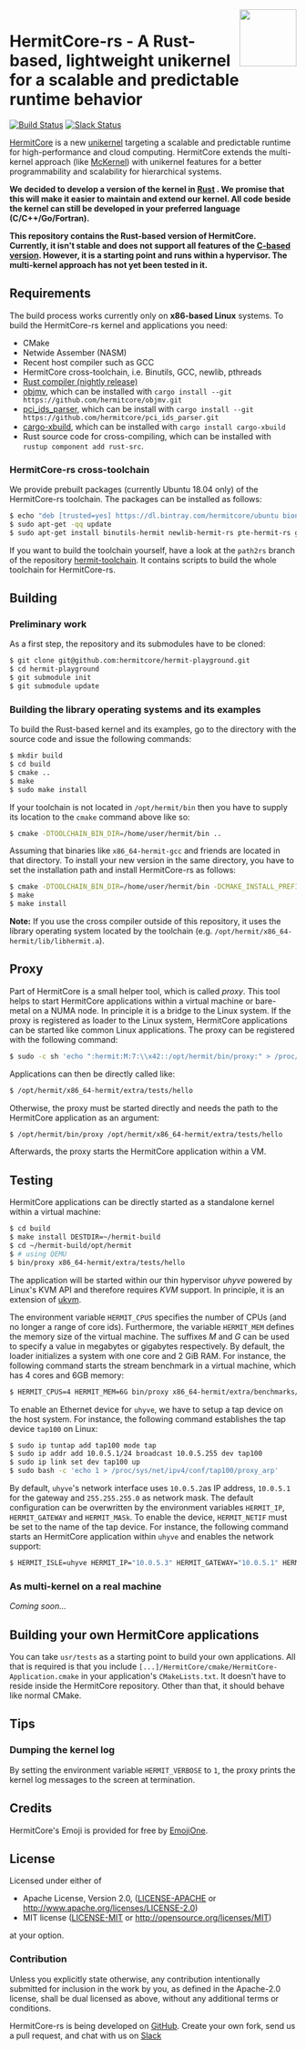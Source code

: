 <img width="100" align="right" src="img/hermitcore_logo.png" />


# HermitCore-rs - A Rust-based, lightweight unikernel for a scalable and predictable runtime behavior

[![Build Status](https://travis-ci.org/hermitcore/hermit-playground.svg?branch=master)](https://travis-ci.org/hermitcore/hermit-playground)
[![Slack Status](https://radiant-ridge-95061.herokuapp.com/badge.svg)](https://radiant-ridge-95061.herokuapp.com)

[HermitCore]( http://www.hermitcore.org ) is a new
[unikernel](http://unikernel.org) targeting a scalable and predictable runtime
for high-performance and cloud computing. HermitCore extends the multi-kernel
approach (like
[McKernel](https://www-sys-aics.riken.jp/ResearchTopics/os/mckernel/)) with
unikernel features for a better programmability and scalability for hierarchical
systems.

__We decided to develop a version of the kernel in [Rust](https://www.rust-lang.org) .
We promise that this will make it easier to maintain and extend our kernel.
All code beside the kernel can still be developed in your preferred language (C/C++/Go/Fortran).__

__This repository contains the Rust-based version of HermitCore.
Currently, it isn't stable and does not support all features of the [C-based version](https://github.com/hermitcore/libhermit).
However, it is a starting point and runs within a hypervisor.
The multi-kernel approach has not yet been tested in it.__

## Requirements

The build process works currently only on **x86-based Linux** systems. To build
the HermitCore-rs kernel and applications you need:

 * CMake
 * Netwide Assember (NASM)
 * Recent host compiler such as GCC
 * HermitCore cross-toolchain, i.e. Binutils, GCC, newlib, pthreads
 * [Rust compiler (nightly release)](https://www.rust-lang.org/en-US/install.html)
 * [objmv](https://github.com/hermitcore/objmv), which can be installed with `cargo install --git https://github.com/hermitcore/objmv.git`
 * [pci_ids_parser](https://github.com/hermitcore/pci_ids_parser), which can be install with `cargo install --git https://github.com/hermitcore/pci_ids_parser.git`
 * [cargo-xbuild](https://github.com/rust-osdev/cargo-xbuild), which can be installed with `cargo install cargo-xbuild`
 * Rust source code for cross-compiling, which can be installed with `rustup component add rust-src`.

### HermitCore-rs cross-toolchain

We provide prebuilt packages (currently Ubuntu 18.04 only) of the HermitCore-rs
toolchain. The packages can be installed as follows:

```bash
$ echo "deb [trusted=yes] https://dl.bintray.com/hermitcore/ubuntu bionic main" | sudo tee -a /etc/apt/sources.list
$ sudo apt-get -qq update
$ sudo apt-get install binutils-hermit newlib-hermit-rs pte-hermit-rs gcc-hermit-rs libomp-hermit-rs
```

If you want to build the toolchain yourself, have a look at the `path2rs` branch of the repository
[hermit-toolchain](https://github.com/hermitcore/hermit-toolchain).
It contains scripts to build the whole toolchain for HermitCore-rs.

## Building

### Preliminary work

As a first step, the repository and its submodules have to be cloned:

```bash
$ git clone git@github.com:hermitcore/hermit-playground.git
$ cd hermit-playground
$ git submodule init
$ git submodule update
```

### Building the library operating systems and its examples

To build the Rust-based kernel and its examples, go to the directory with the source code
and issue the following commands:

```bash
$ mkdir build
$ cd build
$ cmake ..
$ make
$ sudo make install
```

If your toolchain is not located in `/opt/hermit/bin` then you have to supply
its location to the `cmake` command above like so:

```bash
$ cmake -DTOOLCHAIN_BIN_DIR=/home/user/hermit/bin ..
```

Assuming that binaries like `x86_64-hermit-gcc` and friends are located in that
directory.
To install your new version in the same directory, you have to set the installation path and install HermitCore-rs as follows:

```bash
$ cmake -DTOOLCHAIN_BIN_DIR=/home/user/hermit/bin -DCMAKE_INSTALL_PREFIX=/home/user/hermit ..
$ make
$ make install
```

**Note:** If you use the cross compiler outside of this repository, it uses the library operating system located
by the toolchain (e.g. `/opt/hermit/x86_64-hermit/lib/libhermit.a`).

## Proxy

Part of HermitCore is a small helper tool, which is called *proxy*.
This tool helps to start HermitCore applications within a virtual machine or bare-metal on a NUMA node.
In principle it is a bridge to the Linux system.
If the proxy is registered as loader to the Linux system, HermitCore applications can be started like common Linux applications.
The proxy can be registered with the following command:

```bash
$ sudo -c sh 'echo ":hermit:M:7:\\x42::/opt/hermit/bin/proxy:" > /proc/sys/fs/binfmt_misc/register'
```

Applications can then be directly called like:
```bash
$ /opt/hermit/x86_64-hermit/extra/tests/hello
```

Otherwise, the proxy must be started directly and needs the path to the HermitCore application as an argument:
```bash
$ /opt/hermit/bin/proxy /opt/hermit/x86_64-hermit/extra/tests/hello
```

Afterwards, the proxy starts the HermitCore application within a VM.

## Testing

HermitCore applications can be directly started as a standalone kernel within a
virtual machine:

```bash
$ cd build
$ make install DESTDIR=~/hermit-build
$ cd ~/hermit-build/opt/hermit
$ # using QEMU
$ bin/proxy x86_64-hermit/extra/tests/hello
```

The application will be started within our thin
hypervisor _uhyve_ powered by Linux's KVM API and therefore requires *KVM* support.
In principle, it is an extension of [ukvm](https://www.usenix.org/sites/default/files/conference/protected-files/hotcloud16_slides_williams.pdf).

The environment variable `HERMIT_CPUS` specifies the number of
CPUs (and no longer a range of core ids). Furthermore, the variable `HERMIT_MEM`
defines the memory size of the virtual machine. The suffixes *M* and *G* can be
used to specify a value in megabytes or gigabytes respectively. By default, the
loader initializes a system with one core and 2 GiB RAM.
For instance, the following command starts the stream benchmark in a virtual machine, which
has 4 cores and 6GB memory:

```bash
$ HERMIT_CPUS=4 HERMIT_MEM=6G bin/proxy x86_64-hermit/extra/benchmarks/stream
```

To enable an Ethernet device for `uhyve`, we have to setup a tap device on the
host system. For instance, the following command establishes the tap device
`tap100` on Linux:

```bash
$ sudo ip tuntap add tap100 mode tap
$ sudo ip addr add 10.0.5.1/24 broadcast 10.0.5.255 dev tap100
$ sudo ip link set dev tap100 up
$ sudo bash -c 'echo 1 > /proc/sys/net/ipv4/conf/tap100/proxy_arp'
```

By default, `uhyve`'s network interface uses `10.0.5.2`as IP address, `10.0.5.1`
for the gateway and `255.255.255.0` as network mask.
The default configuration can be overwritten by the environment variables
`HERMIT_IP`, `HERMIT_GATEWAY` and `HERMIT_MASk`.
To enable the device, `HERMIT_NETIF` must be set to the name of the tap device.
For instance, the following command starts an HermitCore application within `uhyve`
and enables the network support:

```bash
$ HERMIT_ISLE=uhyve HERMIT_IP="10.0.5.3" HERMIT_GATEWAY="10.0.5.1" HERMIT_MASK="255.255.255.0" HERMIT_NETIF=tap100 bin/proxy x86_64-hermit/extra/tests/hello
```

### As multi-kernel on a real machine

*Coming soon...*


## Building your own HermitCore applications

You can take `usr/tests` as a starting point to build your own applications. All
that is required is that you include
`[...]/HermitCore/cmake/HermitCore-Application.cmake` in your application's
`CMakeLists.txt`. It doesn't have to reside inside the HermitCore repository.
Other than that, it should behave like normal CMake.

## Tips

### Dumping the kernel log

By setting the environment variable `HERMIT_VERBOSE` to `1`, the proxy prints
the kernel log messages to the screen at termination.

## Credits

HermitCore's Emoji is provided for free by [EmojiOne](https://www.gfxmag.com/crab-emoji-vector-icon/).

## License

Licensed under either of

 * Apache License, Version 2.0, ([LICENSE-APACHE](LICENSE-APACHE) or http://www.apache.org/licenses/LICENSE-2.0)
 * MIT license ([LICENSE-MIT](LICENSE-MIT) or http://opensource.org/licenses/MIT)

at your option.

### Contribution

Unless you explicitly state otherwise, any contribution intentionally submitted for inclusion in the work by you, as defined in the Apache-2.0 license, shall be dual licensed as above, without any additional terms or conditions.

HermitCore-rs is being developed on [GitHub](https://github.com/hermitcore/hermit-playground).
Create your own fork, send us a pull request, and chat with us on [Slack](https://radiant-ridge-95061.herokuapp.com)
